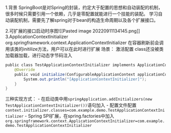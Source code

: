 1.背景
SpringBoot是对Spring的封装，约定大于配置的思想和自动装配的机制，很多时候只需要引用一个依赖，几乎是零配置就能进行一个技能的装配。
学习自动装配机制，需要先了解spring对于bean的构造生命周期以及各个扩展接口。

2.可扩展的接口启动时序图![[Pasted image 20220911134145.png]]
3.ApplicationContextInitializer
org.springframework.context.ApplicationContextInitializer
在容器刷新前会调用该类的initilize方法，用户可以在此时进行扩展
场景：
	激活配置
	class还没被类加载器加载，进行动态字节码注入
```java
public class TestApplicationContextInitializer implements ApplicationContextInitializer {  
    @Override  
    public void initialize(ConfigurableApplicationContext applicationContext) {  
        System.out.println("[ApplicationContextInitializer]");  
    }  
}
```
三种实现方式：
	-   在启动类中用`springApplication.addInitializers(new TestApplicationContextInitializer())`语句加入
	-   配置文件配置`context.initializer.classes=com.example.demo.TestApplicationContextInitializer`
	-   Spring SPI扩展，在spring.factories中加入`org.springframework.context.ApplicationContextInitializer=com.example.demo.TestApplicationContextInitializer`